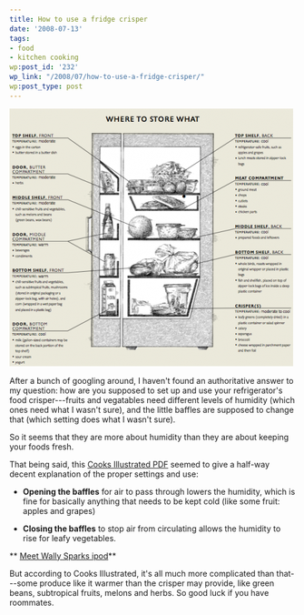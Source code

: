 ```yaml
---
title: How to use a fridge crisper
date: '2008-07-13'
tags:
- food
- kitchen cooking
wp:post_id: '232'
wp_link: "/2008/07/how-to-use-a-fridge-crisper/"
wp:post_type: post
---
```


![](2008-07-13-How-to-use-a-fridge-crisper/fridge-500x453.png "fridge")

After a bunch of googling around, I haven't found an authoritative answer to my question: how are you supposed to set up and use your refrigerator's food crisper---fruits and vegatables need different levels of humidity (which ones need what I wasn't sure), and the little baffles are supposed to change that (which setting does what I wasn't sure).

So it seems that they are more about humidity than they are about keeping your foods fresh.

That being said, this [Cooks Illustrated PDF](http://www.google.com/url?sa=t&ct=res&cd=6&url=http%3A%2F%2Fwww.cooksillustrated.com%2Fimages%2Fdocument%2Fhowto%2FMA01_ILRefrigerator.pdf&ei=ucB6SOK_Mo-sedzm0BM&usg=AFQjCNHC4Mj96IEr34myeqlfYqRnYRVSNg&sig2=82wwUpKvN85GZZ6emhy1lg) seemed to give a half-way decent explanation of the proper settings and use:

- **Opening the baffles** for air to pass through lowers the humidity, which is fine for basically anything that needs to be kept cold (like some fruit: apples and grapes)

- **Closing the baffles** to stop air from circulating allows the humidity to rise for leafy vegetables.

** [Meet Wally Sparks ipod](http://utero.pe/?meet_wally_sparks)**

But according to Cooks Illustrated, it's all much more complicated than that---some produce like it warmer than the crisper may provide, like green beans, subtropical fruits, melons and herbs. So good luck if you have roommates.
